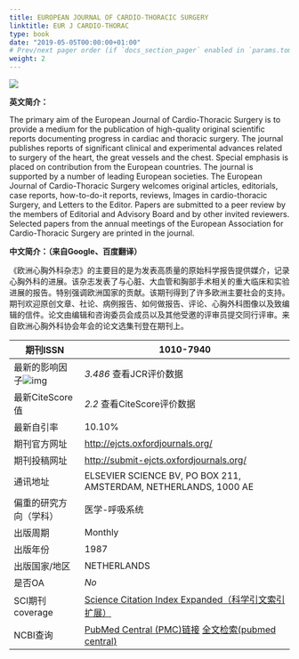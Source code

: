 ```yaml
---
title: EUROPEAN JOURNAL OF CARDIO-THORACIC SURGERY
linktitle: EUR J CARDIO-THORAC
type: book
date: "2019-05-05T00:00:00+01:00"
# Prev/next pager order (if `docs_section_pager` enabled in `params.toml`)
weight: 2
---
```

![](https://i.loli.net/2021/03/13/1FXHUBeo7v9rA2h.jpg)

**英文简介：**

The primary aim of the European Journal of Cardio-Thoracic Surgery is to provide a medium for the publication of high-quality original scientific reports documenting progress in cardiac and thoracic surgery. The journal publishes reports of significant clinical and experimental advances related to surgery of the heart, the great vessels and the chest. Special emphasis is placed on contribution from the European countries. The journal is supported by a number of leading European societies. The European Journal of Cardio-Thoracic Surgery welcomes original articles, editorials, case reports, how-to-do-it reports, reviews, Images in cardio-thoracic Surgery, and Letters to the Editor. Papers are submitted to a peer review by the members of Editorial and Advisory Board and by other invited reviewers. Selected papers from the annual meetings of the European Association for Cardio-Thoracic Surgery are printed in the journal.

**中文简介：（来自Google、百度翻译）**

《欧洲心胸外科杂志》的主要目的是为发表高质量的原始科学报告提供媒介，记录心胸外科的进展。该杂志发表了与心脏、大血管和胸部手术相关的重大临床和实验进展的报告。特别强调欧洲国家的贡献。该期刊得到了许多欧洲主要社会的支持。期刊欢迎原创文章、社论、病例报告、如何做报告、评论、心胸外科图像以及致编辑的信件。论文由编辑和咨询委员会成员以及其他受邀的评审员提交同行评审。来自欧洲心胸外科协会年会的论文选集刊登在期刊上。

| 期刊ISSN                                                     | 1010-7940                                                    |
| ------------------------------------------------------------ | ------------------------------------------------------------ |
| 最新的影响因子![img](https://www.shengsci.com/static/index/images/latest.png) | *3.486* 查看JCR评价数据                                      |
| 最新CiteScore值                                              | *2.2* 查看CiteScore评价数据                                  |
| 最新自引率                                                   | 10.10%                                                       |
| 期刊官方网址                                                 | http://ejcts.oxfordjournals.org/                             |
| 期刊投稿网址                                                 | http://submit-ejcts.oxfordjournals.org/                      |
| 通讯地址                                                     | ELSEVIER SCIENCE BV, PO BOX 211, AMSTERDAM, NETHERLANDS, 1000 AE |
| 偏重的研究方向（学科）                                       | 医学-呼吸系统                                                |
| 出版周期                                                     | Monthly                                                      |
| 出版年份                                                     | 1987                                                         |
| 出版国家/地区                                                | NETHERLANDS                                                  |
| 是否OA                                                       | *No*                                                         |
| SCI期刊coverage                                              | [Science Citation Index Expanded（科学引文索引扩展）](http://mjl.clarivate.com/cgi-bin/jrnlst/jlresults.cgi?PC=D&ISSN=1010-7940) |
| NCBI查询                                                     | [PubMed Central (PMC)链接](http://www.ncbi.nlm.nih.gov/nlmcatalog?term=1010-7940[ISSN]) [全文检索(pubmed central)](http://www.ncbi.nlm.nih.gov/pmc?term=1010-7940) |